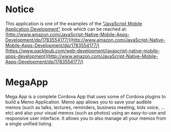 Notice
====================
This application is one of the examples of the ["JavaScript Mobile Application Development"](https://www.packtpub.com/web-development/javascript-native-mobile-apps-development) book which can be reached at: <br> 
[http://www.amazon.com/JavaScript-Native-Mobile-Apps-Development/dp/1783554177/](http://www.amazon.com/JavaScript-Native-Mobile-Apps-Development/dp/1783554177/) <br>
[https://www.packtpub.com/web-development/javascript-native-mobile-apps-development](http://www.amazon.com/JavaScript-Native-Mobile-Apps-Development/dp/1783554177/) 

MegaApp
===
Mega App is a complete Cordova App that uses some of Cordova plugins to build a Memo Application. Memo app allows you to save your audible memos (such as talks, lectures, reminders, business meeting, kids voice, …etc) and also your visual memos (such as photos) using an easy-to-use and responsive user interface. It allows you to also manage all your memos from a single unified listing.

